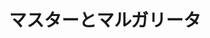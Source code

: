 ---
layout: card_flex_nav
lang: JP
title:  マスターとマルガリータ
isbn: 4905821479
cover: /assets/images/JP/MM_JP_001_front.jpg
bcover: /assets/images/JP/MM_JP_001_back.jpg
pubyr: 2002
editor: Ed. XXXXX 
acqdt: 03/2018
acqplace: Tokyo 
contrib: JF
---